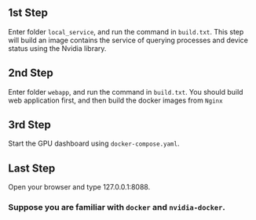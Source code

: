 ## 1st Step
Enter folder `local_service`, and run the command in `build.txt`. This step will build an image contains the service of querying processes and device status using the Nvidia library.

## 2nd Step
Enter folder `webapp`, and run the command in `build.txt`. You should build web application first, and then build the docker images from `Nginx`

## 3rd Step
Start the GPU dashboard using `docker-compose.yaml`.

## Last Step
Open your browser and type 127.0.0.1:8088. 

### Suppose you are familiar with `docker` and `nvidia-docker`.
